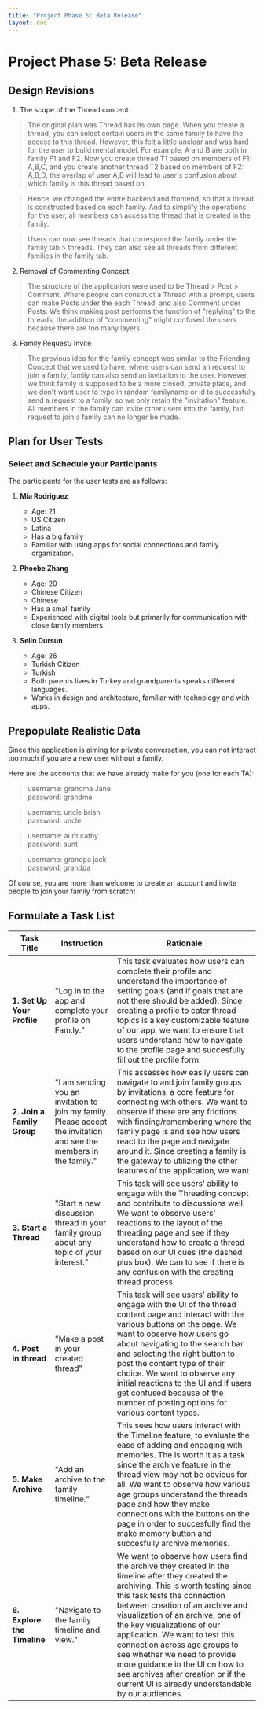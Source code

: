 ```yaml
---
title: "Project Phase 5: Beta Release"
layout: doc
---
```


# Project Phase 5: Beta Release

## Design Revisions

1. The scope of the Thread concept
> The original plan was Thread has its own page. When you create a thread, you can select certain users in the same family to have the access to this thread. However, this felt a little unclear and was hard for the user to build mental model. For example, A and B are both in family F1 and F2. Now you create thread T1 based on members of F1: A,B,C, and you create another thread T2 based on members of F2: A,B,D, the overlap of user A,B will lead to user's confusion about which family is this thread based on.

> Hence, we changed the entire backend and frontend, so that a thread is constructed based on each family. And to simplify the operations for the user, all members can access the thread that is created in the family. 

> Users can now see threads that correspond the family under the family tab > threads. They can also see all threads from different families in the family tab.

2. Removal of Commenting Concept

> The structure of the application were used to be Thread > Post > Comment. Where people can construct a Thread with a prompt, users can make Posts under the each Thread, and also Comment under Posts. We think making post performs the function of "replying" to the threads, the addition of "commenting" might confused the users because there are too many layers.

3. Family Request/ Invite

> The previous idea for the family concept was similar to the Friending Concept that we used to have, where users can send an request to join a family, family can also send an invitation to the user. However, we think family is supposed to be a more closed, private place, and we don't want user to type in random familyname or id to successfully send a request to a family, so we only retain the "invitation" feature. All members in the family can invite other users into the family, but request to join a family can no longer be made.


## Plan for User Tests
### Select and Schedule your Participants
The participants for the user tests are as follows:

1. **Mia Rodriguez**
   - Age: 21
   - US Citizen
   - Latina
   - Has a big family
   - Familiar with using apps for social connections and family organization.

2. **Phoebe Zhang**
   - Age: 20
   - Chinese Citizen
   - Chinese
   - Has a small family
   - Experienced with digital tools but primarily for communication with close family members.

3. **Selin Dursun**
   - Age: 26
   - Turkish Citizen
   - Turkish
   - Both parents lives in Turkey and grandparents speaks different languages.
   - Works in design and architecture, familiar with technology and with apps.


## Prepopulate Realistic Data

Since this application is aiming for private conversation, you can not interact too much if you are a new user without a family.

Here are the accounts that we have already make for you (one for each TA):
> username: grandma Jane \
> password: grandma

> username: uncle brian \
> password: uncle

> username: aunt cathy \
> password: aunt

> username: grandpa jack \
> password: grandpa

Of course, you are more than welcome to create an account and invite people to join your family from scratch!


## Formulate a Task List
| Task Title                  | Instruction                                                                                          | Rationale                                                                                                     |
|-----------------------------|------------------------------------------------------------------------------------------------------|---------------------------------------------------------------------------------------------------------------|
| **1. Set Up Your Profile**  | "Log in to the app and complete your profile on Fam.ly."                | This task evaluates how users can complete their profile and understand the importance of setting goals (and if goals that are not there should be added). Since creating a profile to cater thread topics is a key customizable feature of our app, we want to ensure that users understand how to navigate to the profile page and succesfully fill out the profile form.|
| **2. Join a Family Group**  | "I am sending you an invitation to join my family. Please accept the invitation and see the members in the family." | This assesses how easily users can navigate to and join family groups by invitations, a core feature for connecting with others. We want to observe if there are any frictions with finding/remembering where the family page is and see how users react to the page and navigate around it. Since creating a family is the gateway to utilizing the other features of the application, we want  |
| **3. Start a Thread**       | "Start a new discussion thread in your family group about any topic of your interest." | This task will see users' ability to engage with the Threading concept and contribute to discussions well. We want to observe users' reactions to the layout of the threading page and see if they understand how to create a thread based on our UI cues (the dashed plus box). We can to see if there is any confusion with the creating thread process. |
| **4. Post in thread**       | "Make a post in your created thread" | This task will see users' ability to engage with the UI of the thread content page and interact with the various buttons on the page. We want to observe how users go about navigating to the search bar and selecting the right button to post the content type of their choice. We want to observe any initial reactions to the UI and if users get confused because of the number of posting options for various content types. |
| **5. Make Archive** | "Add an archive to the family timeline." | This sees how users interact with the Timeline feature, to evaluate the ease of adding and engaging with memories. The is worth it as a task since the archive feature in the thread view may not be obvious for all. We want to observe how various age groups understand the threads page and how they make connections with the buttons on the page in order to succesfully find the make memory button and succesfully archive memories.  |
| **6. Explore the Timeline** | "Navigate to the family timeline and view." | We want to observe how users find the archive they created in the timeline after they created the archiving. This is worth testing since this task tests the connection between creation of an archive and visualization of an archive, one of the key visualizations of our application. We want to test this connection across age groups to see whether we need to provide more guidance in the UI on how to see archives after creation or if the current UI is already understandable by our audiences.|

